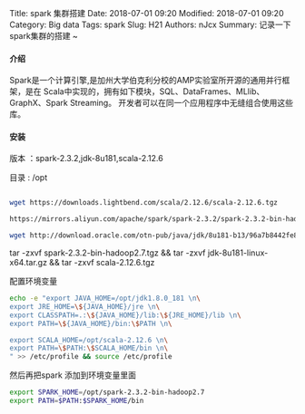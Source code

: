 Title: spark 集群搭建
Date: 2018-07-01 09:20
Modified: 2018-07-01 09:20
Category: Big data
Tags: spark
Slug: H21
Authors: nJcx
Summary: 记录一下spark集群的搭建 ~

#### 介绍
Spark是一个计算引擎,是加州大学伯克利分校的AMP实验室所开源的通用并行框架，是在 Scala中实现的，拥有如下模块，SQL、DataFrames、MLlib、GraphX、Spark Streaming。 开发者可以在同一个应用程序中无缝组合使用这些库。

#### 安装
版本 ：spark-2.3.2,jdk-8u181,scala-2.12.6

目录 : /opt

```bash

wget https://downloads.lightbend.com/scala/2.12.6/scala-2.12.6.tgz

https://mirrors.aliyun.com/apache/spark/spark-2.3.2/spark-2.3.2-bin-hadoop2.7.tgz

wget http://download.oracle.com/otn-pub/java/jdk/8u181-b13/96a7b8442fe848ef90c96a2fad6ed6d1/jdk-8u181-linux-x64.tar.gz

```
tar -zxvf spark-2.3.2-bin-hadoop2.7.tgz && tar -zxvf jdk-8u181-linux-x64.tar.gz && tar -zxvf scala-2.12.6.tgz

配置环境变量

```bash
echo -e "export JAVA_HOME=/opt/jdk1.8.0_181 \n\
export JRE_HOME=\${JAVA_HOME}/jre \n\
export CLASSPATH=.:\${JAVA_HOME}/lib:\${JRE_HOME}/lib \n\
export PATH=\${JAVA_HOME}/bin:\$PATH \n\

export SCALA_HOME=/opt/scala-2.12.6 \n\
export PATH=\$PATH:\$SCALA_HOME/bin \n\
" >> /etc/profile && source /etc/profile
```

然后再把spark 添加到环境变量里面

```bash
export SPARK_HOME=/opt/spark-2.3.2-bin-hadoop2.7
export PATH=$PATH:$SPARK_HOME/bin
```

#### 